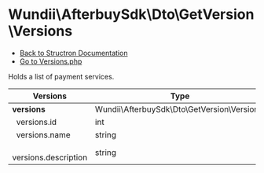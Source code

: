 # Wundii\AfterbuySdk\Dto\GetVersion\Versions
- [Back to Structron Documentation](/var/www/afterbuy-sdk/docs//_Structron.md)
- [Go to Versions.php](/var/www/afterbuy-sdk/src/Dto/GetVersion/Versions.php)

Holds a list of payment services.

| Versions                    | Type                                        | Default  | Description |
| --------------------------- | ------------------------------------------- | -------- | ----------- |
| **versions**                | Wundii\AfterbuySdk\Dto\GetVersion\Version[] | []       |             |
| &nbsp; versions.id          | int                                         | required |             |
| &nbsp; versions.name        | string                                      | required |             |
| &nbsp; versions.description | string                                      | required |             |
